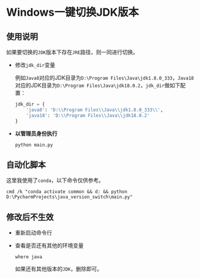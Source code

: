 # Windows一键切换JDK版本

## 使用说明

如果要切换的`JDK`版本下存在`JRE`路径，则一同进行切换。

- 修改`jdk_dir`变量

  例如`Java8`对应的JDK目录为`D:\Program Files\Java\jdk1.8.0_333`，`Java18`对应的JDK目录为`D:\Program Files\Java\jdk18.0.2`，`jdk_dir`做如下配置：

  ```python
  jdk_dir = {
      'java8': 'D:\\Program Files\\Java\\jdk1.8.0_333\\',
      'java18': 'D:\\Program Files\\Java\\jdk18.0.2'
  }
  ```

- **以管理员身份执行**

  ```
  python main.py
  ```

## 自动化脚本

这里我使用了`conda`，以下命令仅供参考。

```shell
cmd /k "conda activate common && d: && python D:\PycharmProjects\java_version_switch\main.py"
```

## 修改后不生效

- 重新启动命令行

- 查看是否还有其他的环境变量

  ```shell
  where java
  ```

  如果还有其他版本的`JDK`，删除即可。

